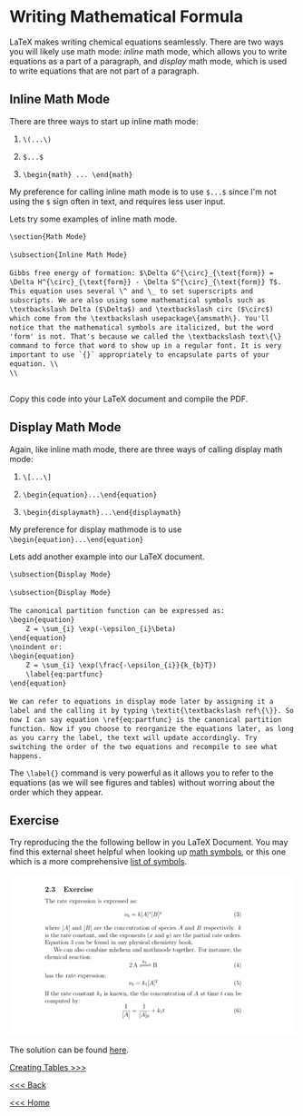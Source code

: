 # Writing Mathematical Formula

LaTeX makes writing chemical equations seamlessly. There are two ways you will likely use math mode: *inline* math mode, which allows you to write equations as a part of a paragraph, and *display* math mode, which is used to write equations that are not part of a paragraph.

## Inline Math Mode

There are three ways to start up inline math mode:

1. `\(...\)`

2. `$...$`

3. `\begin{math} ... \end{math}`

My preference for calling inline math mode is to use `$...$` since I'm not using the `$` sign often in text, and requires less user input. 

Lets try some examples of inline math mode.

```
\section{Math Mode}

\subsection{Inline Math Mode}

Gibbs free energy of formation: $\Delta G^{\circ}_{\text{form}} = \Delta H^{\circ}_{\text{form}} - \Delta S^{\circ}_{\text{form}} T$. This equation uses several \^ and \_ to set superscripts and subscripts. We are also using some mathematical symbols such as \textbackslash Delta ($\Delta$) and \textbackslash circ ($\circ$) which come from the \textbackslash usepackage\{amsmath\}. You'll notice that the mathematical symbols are italicized, but the word 'form' is not. That's because we called the \textbackslash text\{\} command to force that word to show up in a regular font. It is very important to use `{}` appropriately to encapsulate parts of your equation. \\
\\
   
```

Copy this code into your LaTeX document and compile the PDF.


## Display Math Mode

Again, like inline math mode, there are three ways of calling display math mode:

1. `\[...\]`

2. `\begin{equation}...\end{equation}`

3. `\begin{displaymath}...\end{displaymath}`

My preference for display mathmode is to use `\begin{equation}...\end{equation}`

Lets add another example into our LaTeX document.

```
\subsection{Display Mode}

\subsection{Display Mode}

The canonical partition function can be expressed as:
\begin{equation}
    Z = \sum_{i} \exp(-\epsilon_{i}\beta)
\end{equation}
\noindent or:
\begin{equation}
    Z = \sum_{i} \exp(\frac{-\epsilon_{i}}{k_{b}T})
    \label{eq:partfunc}
\end{equation}

We can refer to equations in display mode later by assigning it a label and the calling it by typing \textit{\textbackslash ref\{\}}. So now I can say equation \ref{eq:partfunc} is the canonical partition function. Now if you choose to reorganize the equations later, as long as you carry the label, the text will update accordingly. Try switching the order of the two equations and recompile to see what happens.

```

The `\label{}` command is very powerful as it allows you to refer to the equations (as we will see figures and tables) without worring about the order which they appear.

## Exercise
Try reproducing the the following bellow in you LaTeX Document. You may find this external sheet helpful when looking up [math symbols](https://www.overleaf.com/learn/latex/Mathematical_expressions#Reference_guide), or this one which is a more comprehensive [list of symbols](https://www.caam.rice.edu/~heinken/latex/symbols.pdf). 

![math](/images/Math-Eq.png)

The solution can be found [here](soln3.md).

[Creating Tables >>>](tables.md)

[<<< Back](chem-form.md)

[<<< Home](../README.md)
